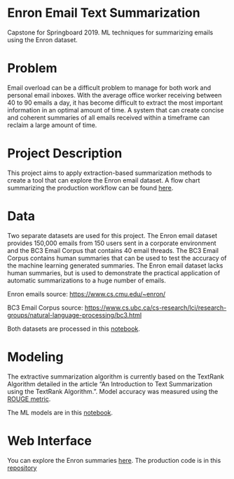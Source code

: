 # Enron Email Text Summarization
Capstone for Springboard 2019. ML techniques for summarizing emails using the Enron dataset.

# Problem 
Email overload can be a difficult problem to manage for both work and personal email inboxes. With the average office worker receiving between 40 to 90 emails a day, it has become difficult to extract the most important information in an optimal amount of time. A system that can create concise and coherent summaries of all emails received within a timeframe can reclaim a large amount of time.

# Project Description
This project aims to apply extraction-based summarization methods to create a tool that can explore the Enron email dataset.  A flow chart summarizing the production workflow can be found [here](https://github.com/dailykirt/ML_Enron_email_summary/blob/master/images/Text%20Summarizing%20Flow%20Chart.jpg).

# Data
Two separate datasets are used for this project. The Enron email dataset provides 150,000 emails from 150 users sent in a corporate environment and the BC3 Email Corpus that contains 40 email threads. The BC3 Email Corpus contains human summaries that can be used to test the accuracy of the machine learning generated summaries. The Enron email dataset lacks human summaries, but is used to demonstrate the practical application of automatic summarizations to a huge number of emails.

Enron emails source: https://www.cs.cmu.edu/~enron/

BC3 Email Corpus source: https://www.cs.ubc.ca/cs-research/lci/research-groups/natural-language-processing/bc3.html

Both datasets are processed in this [notebook](https://github.com/dailykirt/ML_Enron_email_summary/blob/master/notebooks/Process_Emails.ipynb).

# Modeling
The extractive summarization algorithm is currently based on the TextRank Algorithm detailed in the article “An Introduction to Text Summarization using the TextRank Algorithm.”. Model accuracy was measured using the [ROUGE metric](https://pypi.org/project/py-rouge/).

The ML models are in this  [notebook](https://github.com/dailykirt/ML_Enron_email_summary/blob/master/notebooks/Text_rank_summarization.ipynb).

# Web Interface
You can explore the Enron summaries [here](http://enron-emails.herokuapp.com/).
The production code is in this [repository](https://github.com/dailykirt/email_summary_prod/tree/master)
